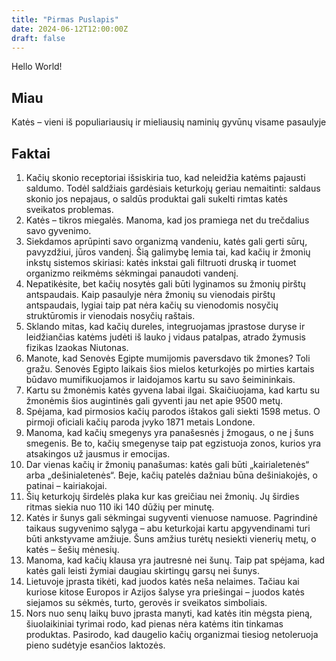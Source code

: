 ```yaml
---
title: "Pirmas Puslapis"
date: 2024-06-12T12:00:00Z
draft: false
---
```


Hello World!

## Miau

Katės – vieni iš populiariausių ir mieliausių naminių gyvūnų visame pasaulyje


## Faktai

1. Kačių skonio receptoriai išsiskiria tuo, kad neleidžia katėms pajausti saldumo. Todėl saldžiais gardėsiais keturkojų geriau nemaitinti: saldaus skonio jos nepajaus, o saldūs produktai gali sukelti rimtas katės sveikatos problemas. 
2. Katės – tikros miegalės. Manoma, kad jos pramiega net du trečdalius savo gyvenimo. 
3. Siekdamos aprūpinti savo organizmą vandeniu, katės gali gerti sūrų, pavyzdžiui, jūros vandenį. Šią galimybę lemia tai, kad kačių ir žmonių inkstų sistemos skiriasi: katės inkstai gali filtruoti druską ir tuomet organizmo reikmėms sėkmingai panaudoti vandenį.
4. Nepatikėsite, bet kačių nosytės gali būti lyginamos su žmonių pirštų antspaudais. Kaip pasaulyje nėra žmonių su vienodais pirštų antspaudais, lygiai taip pat nėra kačių su vienodomis nosyčių struktūromis ir vienodais nosyčių raštais. 
5. Sklando mitas, kad kačių dureles, integruojamas įprastose duryse ir leidžiančias katėms judėti iš lauko į vidaus patalpas, atrado žymusis fizikas Izaokas Niutonas. 
6. Manote, kad Senovės Egipte mumijomis paversdavo tik žmones? Toli gražu. Senovės Egipto laikais šios mielos keturkojės po mirties kartais būdavo mumifikuojamos ir laidojamos kartu su savo šeimininkais.
7. Kartu su žmonėmis katės gyvena labai ilgai. Skaičiuojama, kad kartu su žmonėmis šios augintinės gali gyventi jau net apie 9500 metų. 
8. Spėjama, kad pirmosios kačių parodos ištakos gali siekti 1598 metus. O pirmoji oficiali kačių paroda įvyko 1871 metais Londone. 
9. Manoma, kad kačių smegenys yra panašesnės į žmogaus, o ne į šuns smegenis. Be to, kačių smegenyse taip pat egzistuoja zonos, kurios yra atsakingos už jausmus ir emocijas. 
10. Dar vienas kačių ir žmonių panašumas: katės gali būti „kairialetenės“ arba „dešinialetenės“. Beje, kačių patelės dažniau būna dešiniakojės, o patinai – kairiakojai. 
11. Šių keturkojų širdelės plaka kur kas greičiau nei žmonių. Jų širdies ritmas siekia nuo 110 iki 140 dūžių per minutę. 
12. Katės ir šunys gali sėkmingai sugyventi vienuose namuose. Pagrindinė taikaus sugyvenimo sąlyga – abu keturkojai kartu apgyvendinami turi būti ankstyvame amžiuje. Šuns amžius turėtų nesiekti vienerių metų, o katės – šešių mėnesių. 
13. Manoma, kad kačių klausa yra jautresnė nei šunų. Taip pat spėjama, kad katės gali leisti žymiai daugiau skirtingų garsų nei šunys. 
14. Lietuvoje įprasta tikėti, kad juodos katės neša nelaimes. Tačiau kai kuriose kitose Europos ir Azijos šalyse yra priešingai – juodos katės siejamos su sėkmės, turto, gerovės ir sveikatos simboliais. 
15. Nors nuo senų laikų buvo įprasta manyti, kad katės itin mėgsta pieną, šiuolaikiniai tyrimai rodo, kad pienas nėra katėms itin tinkamas produktas. Pasirodo, kad daugelio kačių organizmai tiesiog netoleruoja pieno sudėtyje esančios laktozės.

